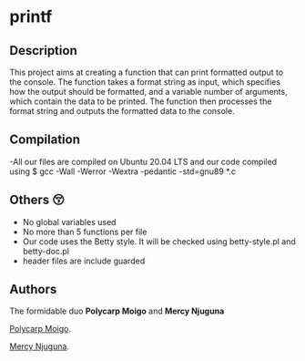 # printf
## Description 

This project aims at creating a function that can print formatted output to the console.
The function takes a format string as input, which specifies how the output should be formatted, and a variable number of arguments, which contain the data to be printed. The function then processes the format string and outputs the formatted data to the console.

## Compilation
-All our files are compiled on Ubuntu 20.04 LTS and our code compiled using $ gcc -Wall -Werror -Wextra -pedantic -std=gnu89 *.c


## Others 😚
+ No global variables used
+ No more than 5 functions per file
+ Our code uses the Betty style. It will be checked using betty-style.pl and betty-doc.pl
+ header files are include guarded


## Authors 
 The formidable duo **Polycarp Moigo** and **Mercy Njuguna**

[Polycarp Moigo](https://github.com/Polygrapher1181).

[Mercy Njuguna](https://github.com/Mercy-Njuguna).
